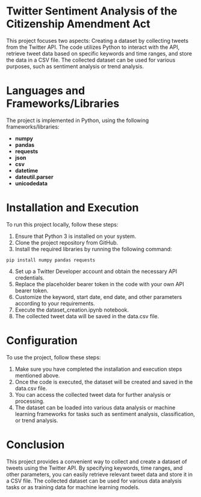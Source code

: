 # Twitter Sentiment Analysis of the Citizenship Amendment Act
This project focuses two aspects: 
Creating a dataset by collecting tweets from the Twitter API. The code utilizes Python to interact with the API, retrieve tweet data based on specific keywords and time ranges, and store the data in a CSV file. The collected dataset can be used for various purposes, such as sentiment analysis or trend analysis.


# Languages and Frameworks/Libraries
The project is implemented in Python, using the following frameworks/libraries:
* **numpy**
* **pandas**
* **requests**
* **json**
* **csv**
* **datetime**
* **dateutil.parser**
* **unicodedata**


# Installation and Execution
To run this project locally, follow these steps:

1. Ensure that Python 3 is installed on your system.
2. Clone the project repository from GitHub.
3. Install the required libraries by running the following command:
```
pip install numpy pandas requests
```
4. Set up a Twitter Developer account and obtain the necessary API credentials.
5. Replace the placeholder bearer token in the code with your own API bearer token.
6. Customize the keyword, start date, end date, and other parameters according to your requirements.
7. Execute the dataset_creation.ipynb notebook.
8. The collected tweet data will be saved in the data.csv file.


# Configuration
To use the project, follow these steps:

1. Make sure you have completed the installation and execution steps mentioned above.
2. Once the code is executed, the dataset will be created and saved in the data.csv file.
3. You can access the collected tweet data for further analysis or processing.
4. The dataset can be loaded into various data analysis or machine learning frameworks for tasks such as sentiment analysis, classification, or trend analysis.


# Conclusion
This project provides a convenient way to collect and create a dataset of tweets using the Twitter API. By specifying keywords, time ranges, and other parameters, you can easily retrieve relevant tweet data and store it in a CSV file. The collected dataset can be used for various data analysis tasks or as training data for machine learning models. 
